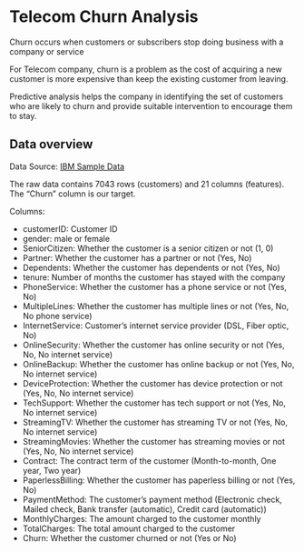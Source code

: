 # Telecom Churn Analysis
Churn occurs when customers or subscribers stop doing business with a company or service

For Telecom company, churn is a problem as the cost of acquiring a new customer is more expensive than keep the existing customer from leaving.

Predictive analysis helps the company in identifying the set of customers who are likely to churn and provide suitable intervention to encourage them to stay.

## Data overview
Data Source: [IBM Sample Data](https://community.watsonanalytics.com/wp-content/uploads/2015/03/WA_Fn-UseC_-Telco-Customer-Churn.csv)

The raw data contains 7043 rows (customers) and 21 columns (features). The “Churn” column is our target.

Columns:
- customerID: Customer ID
- gender: male or female
- SeniorCitizen: Whether the customer is a senior citizen or not (1, 0)
- Partner: Whether the customer has a partner or not (Yes, No)
- Dependents: Whether the customer has dependents or not (Yes, No)
- tenure: Number of months the customer has stayed with the company
- PhoneService: Whether the customer has a phone service or not (Yes, No)
- MultipleLines: Whether the customer has multiple lines or not (Yes, No, No phone service)
- InternetService: Customer’s internet service provider (DSL, Fiber optic, No)
- OnlineSecurity: Whether the customer has online security or not (Yes, No, No internet service)
- OnlineBackup: Whether the customer has online backup or not (Yes, No, No internet service)
- DeviceProtection: Whether the customer has device protection or not (Yes, No, No internet service)
- TechSupport: Whether the customer has tech support or not (Yes, No, No internet service)
- StreamingTV: Whether the customer has streaming TV or not (Yes, No, No internet service)
- StreamingMovies: Whether the customer has streaming movies or not (Yes, No, No internet service)
- Contract: The contract term of the customer (Month-to-month, One year, Two year)
- PaperlessBilling: Whether the customer has paperless billing or not (Yes, No)
- PaymentMethod: The customer’s payment method (Electronic check, Mailed check, Bank transfer (automatic), Credit card (automatic))
- MonthlyCharges: The amount charged to the customer monthly
- TotalCharges: The total amount charged to the customer
- Churn: Whether the customer churned or not (Yes or No)
